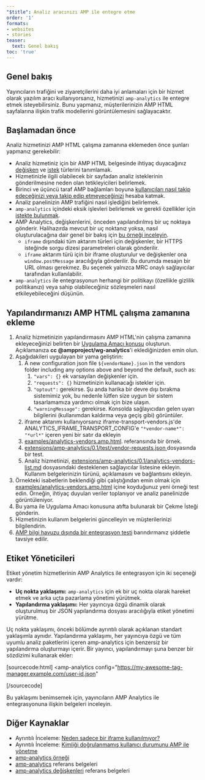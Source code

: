 ```yaml
---
"$title": Analiz aracınızı AMP ile entegre etme
order: '1'
formats:
- websites
- stories
teaser:
  text: Genel bakış
toc: 'true'
---
```


## Genel bakış <a name="overview"></a>

Yayıncıların trafiğini ve ziyaretçilerini daha iyi anlamaları için bir hizmet olarak yazılım aracı kullanıyorsanız, hizmetinizi `amp-analytics` ile entegre etmek isteyebilirsiniz. Bunu yapmanız, müşterilerinizin AMP HTML sayfalarına ilişkin trafik modellerini görüntülemesini sağlayacaktır.

## Başlamadan önce <a name="before-you-begin"></a>

Analiz hizmetinizi AMP HTML çalışma zamanına eklemeden önce şunları yapmanız gerekebilir:

- Analiz hizmetiniz için bir AMP HTML belgesinde ihtiyaç duyacağınız [değişken](https://github.com/ampproject/amphtml/blob/master/extensions/amp-analytics/analytics-vars.md) ve [istek](https://github.com/ampproject/amphtml/blob/master/extensions/amp-analytics/amp-analytics.md#requests) türlerini tanımlamak.
- Hizmetinizle ilgili olabilecek bir sayfadan analiz isteklerinin gönderilmesine neden olan tetikleyicileri belirlemek.
- Birinci ve üçüncü taraf AMP bağlamları boyuna [kullanıcıları nasıl takip edeceğinizi veya takip edip etmeyeceğinizi](https://github.com/ampproject/amphtml/blob/master/spec/amp-managing-user-state.md) hesaba katmak.
- Analiz panelinizin AMP trafiğini nasıl işlediğini belirlemek.
- `amp-analytics` içindeki eksik işlevleri belirlemek ve gerekli özellikler için [istekte bulunmak](https://github.com/ampproject/amphtml/issues/new).
- AMP Analytics, değişkenlerini, önceden yapılandırılmış bir uç noktaya gönderir. Halihazırda mevcut bir uç noktanız yoksa, nasıl oluşturulacağına dair genel bir bakış için [bu örneği inceleyin](https://github.com/ampproject/amp-publisher-sample#amp-analytics-sample).
    - `iframe` dışındaki tüm aktarım türleri için değişkenler, bir HTTPS isteğinde sorgu dizesi parametreleri olarak gönderilir.
    - `iframe` aktarım türü için bir iframe oluşturulur ve değişkenler ona `window.postMessage` aracılığıyla gönderilir. Bu durumda mesajın bir URL olması gerekmez. Bu seçenek yalnızca MRC onaylı sağlayıcılar tarafından kullanılabilir.
- `amp-analytics` ile entegrasyonun herhangi bir politikayı (özellikle gizlilik politikanızı) veya sahip olabileceğiniz sözleşmeleri nasıl etkileyebileceğini düşünün.

## Yapılandırmanızı AMP HTML çalışma zamanına ekleme<a name="adding-your-configuration-to-the-amp-html-runtime"></a>

1. Analiz hizmetinizin yapılandırmasını AMP HTML'nin çalışma zamanına ekleyeceğinizi belirten bir [Uygulama Amacı konusu](https://github.com/ampproject/amphtml/blob/master/extensions/amp-analytics/../../CONTRIBUTING.md#contributing-features) oluşturun. Açıklamanıza **cc @ampproject/wg-analytics**'i eklediğinizden emin olun.
2. Aşağıdakileri uygulayan bir yama geliştirin:
    1. A new configuration json file <code>${vendorName}.json</code> in the vendors <a>folder</a> including any options above and beyond the default, such as:
        1. `"vars": {}` ek varsayılan değişkenler için.
        2. `"requests": {}` hizmetinizin kullanacağı istekler için.
        3. `"optout":` gerekirse. Şu anda harika bir devre dışı bırakma sistemimiz yok, bu nedenle lütfen size uygun bir sistem tasarlamamıza yardımcı olmak için bize ulaşın.
        4. `"warningMessage":` gerekirse. Konsolda sağlayıcıdan gelen uyarı bilgilerini (kullanımdan kaldırma veya geçiş gibi) görüntüler.
    2. iframe aktarımı kullanıyorsanız iframe-transport-vendors.js'de ANALYTICS_IFRAME_TRANSPORT_CONFIG'e `"*vendor-name*": "*url*"` içeren yeni bir satır da ekleyin
    3. [examples/analytics-vendors.amp.html](https://github.com/ampproject/amphtml/blob/master/extensions/amp-analytics/../../examples/analytics-vendors.amp.html). referansında bir örnek.
    4. [extensions/amp-analytics/0.1/test/vendor-requests.json ](https://github.com/ampproject/amphtml/blob/master/extensions/amp-analytics/../../extensions/amp-analytics/0.1/test/vendor-requests.json) dosyasında bir test.
    5. Analiz hizmetinizi, [extensions/amp-analytics/0.1/analytics-vendors-list.md](https://github.com/ampproject/amphtml/blob/master/extensions/amp-analytics/./analytics-vendors-list.md) dosyasındaki desteklenen sağlayıcılar listesine ekleyin. Kullanım belgelerinizin türünü, açıklamasını ve bağlantısını ekleyin.
3. Örnekteki isabetlerin beklendiği gibi çalıştığından emin olmak için [examples/analytics-vendors.amp.html](https://github.com/ampproject/amphtml/blob/master/extensions/amp-analytics/../../examples/analytics-vendors.amp.html) içine koyduğunuz yeni örneği test edin. Örneğin, ihtiyaç duyulan veriler toplanıyor ve analiz panelinizde görüntüleniyor.
4. Bu yama ile Uygulama Amacı konusuna atıfta bulunarak bir Çekme İsteği gönderin.
5. Hizmetinizin kullanım belgelerini güncelleyin ve müşterilerinizi bilgilendirin.
6. [AMP bilgi havuzu dışında bir entegrasyon testi](https://github.com/ampproject/amphtml/blob/master/extensions/amp-analytics/../../3p/README.md#adding-proper-integration-tests) barındırmanız şiddetle tavsiye edilir.

## Etiket Yöneticileri<a name="tag-managers"></a>

Etiket yönetim hizmetlerinin AMP Analytics ile entegrasyon için iki seçeneği vardır:

- **Uç nokta yaklaşımı:** `amp-analytics` için ek bir uç nokta olarak hareket etmek ve arka uçta pazarlama yönetimi yürütmek.
- **Yapılandırma yaklaşımı:** Her yayıncıya özgü dinamik olarak oluşturulmuş bir JSON yapılandırma dosyası aracılığıyla etiket yönetimi yürütme.

Uç nokta yaklaşımı, önceki bölümde ayrıntılı olarak açıklanan standart yaklaşımla aynıdır. Yapılandırma yaklaşımı, her yayıncıya özgü ve tüm uyumlu analiz paketlerini içeren amp-analytics için benzersiz bir yapılandırma oluşturmayı içerir. Bir yayıncı, yapılandırmayı şuna benzer bir sözdizimi kullanarak ekler:

[sourcecode:html]
<amp-analytics
  config="https://my-awesome-tag-manager.example.com/user-id.json"
></amp-analytics>
[/sourcecode]

Bu yaklaşımı benimsemek için, yayıncıların AMP Analytics ile entegrasyonuna ilişkin belgeleri inceleyin.

## Diğer Kaynaklar<a name="further-resources"></a>

- Ayrıntılı İnceleme: [Neden sadece bir iframe kullanılmıyor?](https://github.com/ampproject/amphtml/blob/master/extensions/amp-analytics/why-not-iframe.md)
- Ayrıntılı İnceleme: [Kimliği doğrulanmamış kullanıcı durumunu AMP ile yönetme](https://github.com/ampproject/amphtml/blob/master/spec/amp-managing-user-state.md)
- [amp-analytics örneği](https://github.com/ampproject/amp-publisher-sample#amp-analytics-sample)
- [amp-analytics](https://amp.dev/documentation/components/amp-analytics) referans belgeleri
- [amp-analytics değişkenleri](https://github.com/ampproject/amphtml/blob/master/extensions/amp-analytics/analytics-vars.md) referans belgeleri
